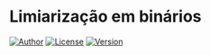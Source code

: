 # Limiarização em binários

[![Author](https://img.shields.io/badge/author-Gabriel-blue)](http://www.liragabriel.com)
[![License](https://img.shields.io/badge/license-MIT-green)](https://github.com/liragabriel/limiarizacao/blob/master/LICENSE)
[![Version](https://img.shields.io/badge/version-v1.0.0-yellow)](https://github.com/liragabriel/limiarizacao/releases)
